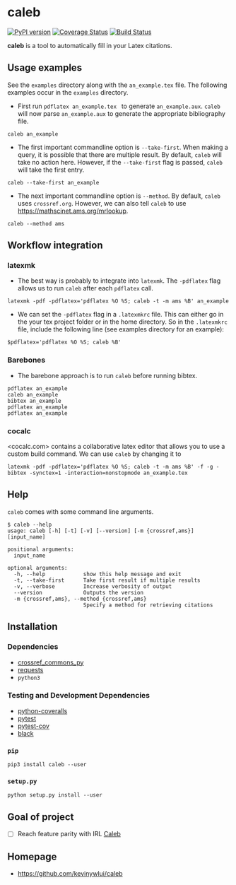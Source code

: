 # caleb

[![PyPI version](https://badge.fury.io/py/caleb.svg)](https://badge.fury.io/py/caleb)
[![Coverage Status](https://coveralls.io/repos/github/kevinywlui/caleb/badge.svg?branch=master)](https://coveralls.io/github/kevinywlui/caleb?branch=master)
[![Build Status](https://travis-ci.org/kevinywlui/caleb.svg?branch=master)](https://travis-ci.org/kevinywlui/caleb)

**caleb** is a tool to automatically fill in your Latex citations.

## Usage examples

See the `examples` directory along with the `an_example.tex` file. The
following examples occur in the `examples` directory.

* First run `pdflatex an_example.tex ` to generate `an_example.aux`. `caleb`
  will now parse `an_example.aux` to generate the appropriate bibliography
  file.
```
caleb an_example
```

* The first important commandline option is `--take-first`. When making a
  query, it is possible that there are multiple result. By default, `caleb`
  will take no action here. However, if the `--take-first` flag is passed,
  `caleb` will take the first entry.
```
caleb --take-first an_example
```

* The next important commandline option is `--method`. By default, `caleb` uses
  `crossref.org`. However, we can also tell `caleb` to use
  <https://mathscinet.ams.org/mrlookup>.
```
caleb --method ams
```

## Workflow integration

### latexmk

* The best way is probably to integrate into `latexmk`. The `-pdflatex` flag
  allows us to run `caleb` after each `pdflatex` call.
```
latexmk -pdf -pdflatex='pdflatex %O %S; caleb -t -m ams %B' an_example
```

* We can set the `-pdflatex` flag in a `.latexmkrc` file. This can either go in
  the your tex project folder or in the home directory. So in the `.latexmkrc`
  file, include the following line (see examples directory for an example):
```
$pdflatex='pdflatex %O %S; caleb %B'
```

### Barebones

* The barebone approach is to run `caleb` before running bibtex.
```
pdflatex an_example
caleb an_example
bibtex an_example
pdflatex an_example
pdflatex an_example
```

### cocalc

<cocalc.com> contains a collaborative latex editor that allows you to use a
custom build command. We can use `caleb` by changing it to
```
latexmk -pdf -pdflatex='pdflatex %O %S; caleb -t -m ams %B' -f -g -bibtex -synctex=1 -interaction=nonstopmode an_example.tex
```


## Help

`caleb` comes with some command line arguments.
```
$ caleb --help
usage: caleb [-h] [-t] [-v] [--version] [-m {crossref,ams}] [input_name]

positional arguments:
  input_name

optional arguments:
  -h, --help            show this help message and exit
  -t, --take-first      Take first result if multiple results
  -v, --verbose         Increase verbosity of output
  --version             Outputs the version
  -m {crossref,ams}, --method {crossref,ams}
                        Specify a method for retrieving citations
```

## Installation

### Dependencies

* [crossref_commons_py](https://gitlab.com/crossref/crossref_commons_py)
* [requests](https://3.python-requests.org/)
* `python3`

### Testing and Development Dependencies

* [python-coveralls](https://github.com/z4r/python-coveralls)
* [pytest](https://pytest.org/en/latest/)
* [pytest-cov](https://github.com/pytest-dev/pytest-cov)
* [black](https://github.com/psf/black)

### `pip`

```
pip3 install caleb --user
```

### `setup.py`

```
python setup.py install --user
```


## Goal of project

* [ ] Reach feature parity with IRL [Caleb](https://sites.math.washington.edu/~geigerc/)

## Homepage

* https://github.com/kevinywlui/caleb
